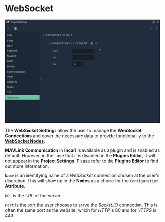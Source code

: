 # WebSocket

![The Project Settings WebSocket Attributes.](../../.gitbook/assets/projectsettingswebsocket.png)

The **WebSocket Settings** allow the user to manage the **WebSocket Connections** and cover the necessary data to provide functionality to the [**WebSocket Nodes**](../../toolbox/communication/websocket/README.md).

**MAVLink Communication** in **Incari** is available as a plugin and is enabled as default. However, in the case that it is disabled in the **Plugins Editor**, it will not appear in the **Project Settings**. Please refer to the [**Plugins Editor**](../plugins/communication/README.md) to find out more information.

`Name` is an identifying name of a *WebSocket* connection chosen at the user's discretion. This will show up in the **Nodes** as a choice for the `Configuration` **Attribute**.

`URL` is the *URL* of the server.

`Port` is the port the user chooses to serve the *Socket.IO* connection. This is often the same port as the website, which for _HTTP_ is 80 and for _HTTPS_ is 443.


